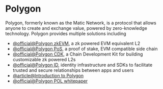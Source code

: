 # Polygon

Polygon, formerly known as the Matic Network, is a protocol that allows anyone to create and exchange value, powered by zero-knowledge technology. Polygon provides multiple solutions including 

- [@official@Polygon zkEVM](https://polygon.technology/polygon-zkevm), a zk powered EVM equivalent L2
- [@official@Polygon PoS](https://polygon.technology/polygon-pos), a proof of stake, EVM compatible side chain
- [@official@Polygon CDK](https://polygon.technology/polygon-cdk), a Chain Development Kit for building customizable zk powered L2s
- [@official@Polygon ID](https://polygon.technology/polygon-id), identity infrastructure and SDKs to facilitate trusted and secure relationships between apps and users
- [@article@Introduction to Polygon](https://wiki.polygon.technology/)
- [@official@Polygon POL whitepaper](https://polygon.technology/papers/pol-whitepaper)